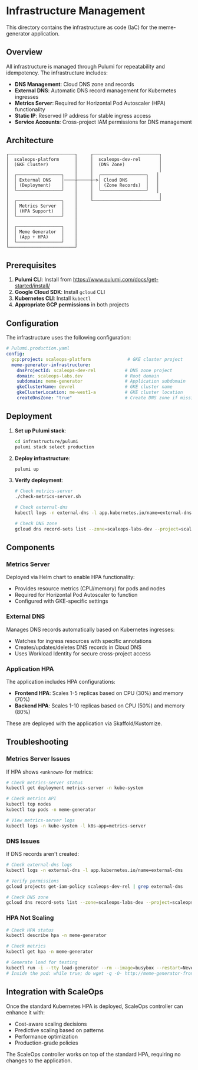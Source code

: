 # Infrastructure Management

This directory contains the infrastructure as code (IaC) for the meme-generator application.

## Overview

All infrastructure is managed through Pulumi for repeatability and idempotency. The infrastructure includes:

- **DNS Management**: Cloud DNS zone and records
- **External DNS**: Automatic DNS record management for Kubernetes ingresses
- **Metrics Server**: Required for Horizontal Pod Autoscaler (HPA) functionality
- **Static IP**: Reserved IP address for stable ingress access
- **Service Accounts**: Cross-project IAM permissions for DNS management

## Architecture

```
┌─────────────────────────┐     ┌─────────────────────────┐
│  scaleops-platform      │     │  scaleops-dev-rel       │
│  (GKE Cluster)          │     │  (DNS Zone)             │
│                         │     │                         │
│  ┌─────────────────┐    │     │  ┌─────────────────┐   │
│  │ External DNS    │────┼─────┼─>│ Cloud DNS       │   │
│  │ (Deployment)    │    │     │  │ (Zone Records)  │   │
│  └─────────────────┘    │     │  └─────────────────┘   │
│                         │     │                         │
│  ┌─────────────────┐    │     └─────────────────────────┘
│  │ Metrics Server  │    │
│  │ (HPA Support)   │    │
│  └─────────────────┘    │
│                         │
│  ┌─────────────────┐    │
│  │ Meme Generator  │    │
│  │ (App + HPA)     │    │
│  └─────────────────┘    │
└─────────────────────────┘
```

## Prerequisites

1. **Pulumi CLI**: Install from https://www.pulumi.com/docs/get-started/install/
2. **Google Cloud SDK**: Install `gcloud` CLI
3. **Kubernetes CLI**: Install `kubectl`
4. **Appropriate GCP permissions** in both projects

## Configuration

The infrastructure uses the following configuration:

```yaml
# Pulumi.production.yaml
config:
  gcp:project: scaleops-platform              # GKE cluster project
  meme-generator-infrastructure:
    dnsProjectId: scaleops-dev-rel           # DNS zone project
    domain: scaleops-labs.dev                # Root domain
    subdomain: meme-generator                # Application subdomain
    gkeClusterName: devrel                   # GKE cluster name
    gkeClusterLocation: me-west1-a           # GKE cluster location
    createDnsZone: "true"                    # Create DNS zone if missing
```

## Deployment

1. **Set up Pulumi stack**:
   ```bash
   cd infrastructure/pulumi
   pulumi stack select production
   ```

2. **Deploy infrastructure**:
   ```bash
   pulumi up
   ```

3. **Verify deployment**:
   ```bash
   # Check metrics-server
   ./check-metrics-server.sh
   
   # Check external-dns
   kubectl logs -n external-dns -l app.kubernetes.io/name=external-dns
   
   # Check DNS zone
   gcloud dns record-sets list --zone=scaleops-labs-dev --project=scaleops-dev-rel
   ```

## Components

### Metrics Server

Deployed via Helm chart to enable HPA functionality:
- Provides resource metrics (CPU/memory) for pods and nodes
- Required for Horizontal Pod Autoscaler to function
- Configured with GKE-specific settings

### External DNS

Manages DNS records automatically based on Kubernetes ingresses:
- Watches for ingress resources with specific annotations
- Creates/updates/deletes DNS records in Cloud DNS
- Uses Workload Identity for secure cross-project access

### Application HPA

The application includes HPA configurations:
- **Frontend HPA**: Scales 1-5 replicas based on CPU (30%) and memory (70%)
- **Backend HPA**: Scales 1-10 replicas based on CPU (50%) and memory (80%)

These are deployed with the application via Skaffold/Kustomize.

## Troubleshooting

### Metrics Server Issues

If HPA shows `<unknown>` for metrics:
```bash
# Check metrics-server status
kubectl get deployment metrics-server -n kube-system

# Check metrics API
kubectl top nodes
kubectl top pods -n meme-generator

# View metrics-server logs
kubectl logs -n kube-system -l k8s-app=metrics-server
```

### DNS Issues

If DNS records aren't created:
```bash
# Check external-dns logs
kubectl logs -n external-dns -l app.kubernetes.io/name=external-dns

# Verify permissions
gcloud projects get-iam-policy scaleops-dev-rel | grep external-dns

# Check DNS zone
gcloud dns record-sets list --zone=scaleops-labs-dev --project=scaleops-dev-rel
```

### HPA Not Scaling

```bash
# Check HPA status
kubectl describe hpa -n meme-generator

# Check metrics
kubectl get hpa -n meme-generator

# Generate load for testing
kubectl run -i --tty load-generator --rm --image=busybox --restart=Never -- /bin/sh
# Inside the pod: while true; do wget -q -O- http://meme-generator-frontend.meme-generator/; done
```

## Integration with ScaleOps

Once the standard Kubernetes HPA is deployed, ScaleOps controller can enhance it with:
- Cost-aware scaling decisions
- Predictive scaling based on patterns
- Performance optimization
- Production-grade policies

The ScaleOps controller works on top of the standard HPA, requiring no changes to the application.